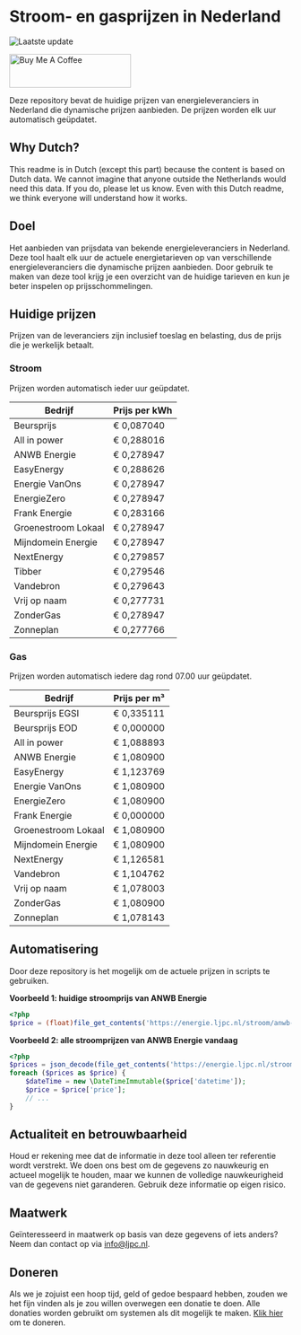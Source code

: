 # Stroom- en gasprijzen in Nederland

![Laatste update](https://img.shields.io/badge/laatste%20update-2023--08--26%2016%3A00%20CET-brightgreen)

<a href="https://www.buymeacoffee.com/Lars-" target="_blank"><img src="https://cdn.buymeacoffee.com/buttons/v2/default-orange.png" alt="Buy Me A Coffee" height="60" style="height: 60px !important;width: 217px !important;" ></a>

Deze repository bevat de huidige prijzen van energieleveranciers in Nederland die dynamische prijzen aanbieden. De prijzen worden elk uur automatisch geüpdatet.

## Why Dutch?

This readme is in Dutch (except this part) because the content is based on Dutch data. We cannot imagine that anyone outside the Netherlands would need this data. If you do, please let us know. Even with this Dutch readme, we think
everyone will understand how it works.

## Doel

Het aanbieden van prijsdata van bekende energieleveranciers in Nederland. Deze tool haalt elk uur de actuele energietarieven op van verschillende energieleveranciers die dynamische prijzen aanbieden. Door gebruik te maken van deze tool
krijg je een overzicht van de huidige tarieven en kun je beter inspelen op prijsschommelingen.

## Huidige prijzen

Prijzen van de leveranciers zijn inclusief toeslag en belasting, dus de prijs die je werkelijk betaalt.

### Stroom

Prijzen worden automatisch ieder uur geüpdatet.

 Bedrijf | Prijs per kWh 
---------|---------------
Beursprijs | € 0,087040
All in power | € 0,288016
ANWB Energie | € 0,278947
EasyEnergy | € 0,288626
Energie VanOns | € 0,278947
EnergieZero | € 0,278947
Frank Energie | € 0,283166
Groenestroom Lokaal | € 0,278947
Mijndomein Energie | € 0,278947
NextEnergy | € 0,279857
Tibber | € 0,279546
Vandebron | € 0,279643
Vrij op naam | € 0,277731
ZonderGas | € 0,278947
Zonneplan | € 0,277766


### Gas

Prijzen worden automatisch iedere dag rond 07.00 uur geüpdatet.

 Bedrijf | Prijs per m³ 
---------|--------------
Beursprijs EGSI | € 0,335111
Beursprijs EOD | € 0,000000
All in power | € 1,088893
ANWB Energie | € 1,080900
EasyEnergy | € 1,123769
Energie VanOns | € 1,080900
EnergieZero | € 1,080900
Frank Energie | € 0,000000
Groenestroom Lokaal | € 1,080900
Mijndomein Energie | € 1,080900
NextEnergy | € 1,126581
Vandebron | € 1,104762
Vrij op naam | € 1,078003
ZonderGas | € 1,080900
Zonneplan | € 1,078143


## Automatisering

Door deze repository is het mogelijk om de actuele prijzen in scripts te gebruiken.

**Voorbeeld 1: huidige stroomprijs van ANWB Energie**

```php
<?php
$price = (float)file_get_contents('https://energie.ljpc.nl/stroom/anwb-energie-nu.txt');

```

**Voorbeeld 2: alle stroomprijzen van ANWB Energie vandaag**

```php
<?php
$prices = json_decode(file_get_contents('https://energie.ljpc.nl/stroom/all-in-power-vandaag.json'),true);
foreach ($prices as $price) {
    $dateTime = new \DateTimeImmutable($price['datetime']);
    $price = $price['price'];
    // ...
}
```

## Actualiteit en betrouwbaarheid

Houd er rekening mee dat de informatie in deze tool alleen ter referentie wordt verstrekt. We doen ons best om de gegevens zo nauwkeurig en actueel mogelijk te houden, maar we kunnen de volledige nauwkeurigheid van de gegevens niet
garanderen. Gebruik deze informatie op eigen risico.

## Maatwerk

Geïnteresseerd in maatwerk op basis van deze gegevens of iets anders? Neem dan contact op
via [info@ljpc.nl](mailto:info@ljpc.nl?subject=Energie%20prijzen).

## Doneren

Als we je zojuist een hoop tijd, geld of gedoe bespaard hebben, zouden we het fijn vinden als je zou willen overwegen een
donatie te doen. Alle donaties worden gebruikt om systemen als dit mogelijk te
maken. [Klik hier](https://www.buymeacoffee.com/Lars-) om te doneren.
